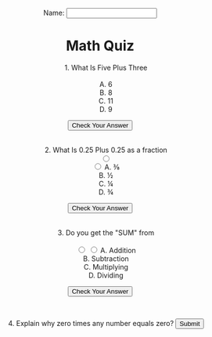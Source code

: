 <!DOCTYPE html>
<html lang="en">


<!DOCTYPE html>
<html>
	<!--You have three Four questions for this quiz below-->
<body align = "center">

 <form>
	 Name: <input type="text" Name="Name">
	 </form>
  </body>
</html>


  <body>
      <h1>Math Quiz</h1>
    </body>
</html>

<ol> 1.
    What Is Five Plus Three <br />
	<br>
     <label for="A">A. 6</label>
    <br>
      <label for="B">B. 8</label> 
    <br>
 <label for="C">C. 11</label>
    <br>
      <label for="D">D. 9</label>
	   </ol>
<button class="favorite styled" type="button">Check Your Answer</button>
	 
<br>
<br>
</html>
<ol> 2.
    What Is 0.25 Plus 0.25 as a fraction <br />
    <input type="radio" />
	<br>
<input type="radio" />
    <label for="A">A. &#8540</label>
    <br>
      <label for="B">B. &frac12</label> 
    <br>
 <label for="C">C. &frac14</label>
    <br>
      <label for="D">D. &frac34</label>
	    </ol>
<button class="favorite styled" type="button">Check Your Answer</button>
<br>
<br>
 <ol> 3.
    Do you get the "SUM" from <br />
	 <br>
    <input type="radio" />
<input type="radio" />
    <label for="A">A. Addition</label>
    <br>
      <label for="B">B. Subtraction</label> 
    <br>
 <label for="C">C. Multiplying</label>
    <br>
      <label for="D">D. Dividing</label>
	    </ol>
     
<button class="favorite styled" type="button">Check Your Answer</button>

<br>
</html>
<ol> 4.
	Explain why zero times any number equals zero?
<dialog>
	<br>
<p>Answer Question Here</p>
	 <input type="text" name="username" minlength="3" required>
</dialog>

<!--When you are completed with your quiz please please the submit button below-->

<body>
        <button type="submit">Submit</button>  
</body>
</html





